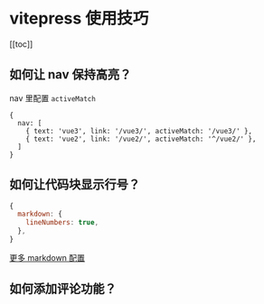 # vitepress 使用技巧

[[toc]]

## 如何让 nav 保持高亮？

nav 里配置 `activeMatch`

```js:no-line-numbers {3}
{
  nav: [
    { text: 'vue3', link: '/vue3/', activeMatch: '/vue3/' },
    { text: 'vue2', link: '/vue2/', activeMatch: '^/vue2/' },
  ]
}
```

## 如何让代码块显示行号？

```js
{
  markdown: {
    lineNumbers: true,
  },
}
```

[更多 markdown 配置](https://vitepress.vuejs.org/guide/markdown.html#line-numbers)

## 如何添加评论功能？

<!-- TODO -->
